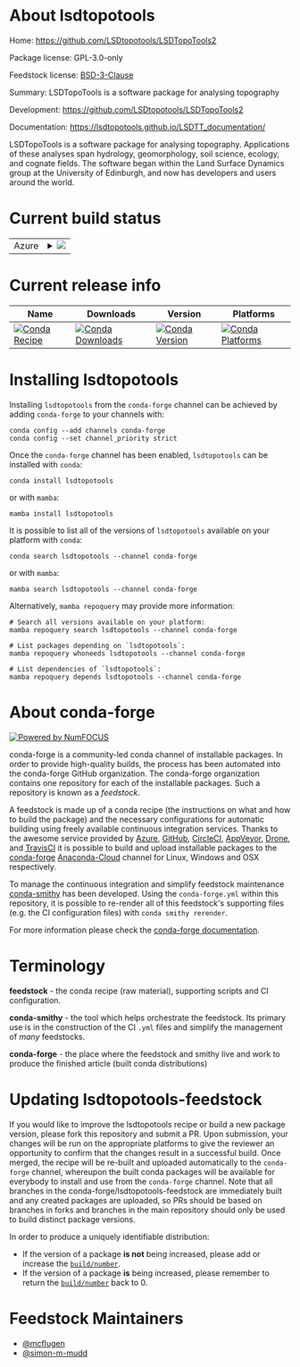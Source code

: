 About lsdtopotools
==================

Home: https://github.com/LSDtopotools/LSDTopoTools2

Package license: GPL-3.0-only

Feedstock license: [BSD-3-Clause](https://github.com/conda-forge/lsdtopotools-feedstock/blob/main/LICENSE.txt)

Summary: LSDTopoTools is a software package for analysing topography

Development: https://github.com/LSDtopotools/LSDTopoTools2

Documentation: https://lsdtopotools.github.io/LSDTT_documentation/

LSDTopoTools is a software package for analysing topography. Applications
of these analyses span hydrology, geomorphology, soil science, ecology,
and cognate fields. The software began within the Land Surface Dynamics
group at the University of Edinburgh, and now has developers and users
around the world.


Current build status
====================


<table>
    
  <tr>
    <td>Azure</td>
    <td>
      <details>
        <summary>
          <a href="https://dev.azure.com/conda-forge/feedstock-builds/_build/latest?definitionId=9666&branchName=main">
            <img src="https://dev.azure.com/conda-forge/feedstock-builds/_apis/build/status/lsdtopotools-feedstock?branchName=main">
          </a>
        </summary>
        <table>
          <thead><tr><th>Variant</th><th>Status</th></tr></thead>
          <tbody><tr>
              <td>linux_64</td>
              <td>
                <a href="https://dev.azure.com/conda-forge/feedstock-builds/_build/latest?definitionId=9666&branchName=main">
                  <img src="https://dev.azure.com/conda-forge/feedstock-builds/_apis/build/status/lsdtopotools-feedstock?branchName=main&jobName=linux&configuration=linux_64_" alt="variant">
                </a>
              </td>
            </tr><tr>
              <td>osx_64</td>
              <td>
                <a href="https://dev.azure.com/conda-forge/feedstock-builds/_build/latest?definitionId=9666&branchName=main">
                  <img src="https://dev.azure.com/conda-forge/feedstock-builds/_apis/build/status/lsdtopotools-feedstock?branchName=main&jobName=osx&configuration=osx_64_" alt="variant">
                </a>
              </td>
            </tr>
          </tbody>
        </table>
      </details>
    </td>
  </tr>
</table>

Current release info
====================

| Name | Downloads | Version | Platforms |
| --- | --- | --- | --- |
| [![Conda Recipe](https://img.shields.io/badge/recipe-lsdtopotools-green.svg)](https://anaconda.org/conda-forge/lsdtopotools) | [![Conda Downloads](https://img.shields.io/conda/dn/conda-forge/lsdtopotools.svg)](https://anaconda.org/conda-forge/lsdtopotools) | [![Conda Version](https://img.shields.io/conda/vn/conda-forge/lsdtopotools.svg)](https://anaconda.org/conda-forge/lsdtopotools) | [![Conda Platforms](https://img.shields.io/conda/pn/conda-forge/lsdtopotools.svg)](https://anaconda.org/conda-forge/lsdtopotools) |

Installing lsdtopotools
=======================

Installing `lsdtopotools` from the `conda-forge` channel can be achieved by adding `conda-forge` to your channels with:

```
conda config --add channels conda-forge
conda config --set channel_priority strict
```

Once the `conda-forge` channel has been enabled, `lsdtopotools` can be installed with `conda`:

```
conda install lsdtopotools
```

or with `mamba`:

```
mamba install lsdtopotools
```

It is possible to list all of the versions of `lsdtopotools` available on your platform with `conda`:

```
conda search lsdtopotools --channel conda-forge
```

or with `mamba`:

```
mamba search lsdtopotools --channel conda-forge
```

Alternatively, `mamba repoquery` may provide more information:

```
# Search all versions available on your platform:
mamba repoquery search lsdtopotools --channel conda-forge

# List packages depending on `lsdtopotools`:
mamba repoquery whoneeds lsdtopotools --channel conda-forge

# List dependencies of `lsdtopotools`:
mamba repoquery depends lsdtopotools --channel conda-forge
```


About conda-forge
=================

[![Powered by
NumFOCUS](https://img.shields.io/badge/powered%20by-NumFOCUS-orange.svg?style=flat&colorA=E1523D&colorB=007D8A)](https://numfocus.org)

conda-forge is a community-led conda channel of installable packages.
In order to provide high-quality builds, the process has been automated into the
conda-forge GitHub organization. The conda-forge organization contains one repository
for each of the installable packages. Such a repository is known as a *feedstock*.

A feedstock is made up of a conda recipe (the instructions on what and how to build
the package) and the necessary configurations for automatic building using freely
available continuous integration services. Thanks to the awesome service provided by
[Azure](https://azure.microsoft.com/en-us/services/devops/), [GitHub](https://github.com/),
[CircleCI](https://circleci.com/), [AppVeyor](https://www.appveyor.com/),
[Drone](https://cloud.drone.io/welcome), and [TravisCI](https://travis-ci.com/)
it is possible to build and upload installable packages to the
[conda-forge](https://anaconda.org/conda-forge) [Anaconda-Cloud](https://anaconda.org/)
channel for Linux, Windows and OSX respectively.

To manage the continuous integration and simplify feedstock maintenance
[conda-smithy](https://github.com/conda-forge/conda-smithy) has been developed.
Using the ``conda-forge.yml`` within this repository, it is possible to re-render all of
this feedstock's supporting files (e.g. the CI configuration files) with ``conda smithy rerender``.

For more information please check the [conda-forge documentation](https://conda-forge.org/docs/).

Terminology
===========

**feedstock** - the conda recipe (raw material), supporting scripts and CI configuration.

**conda-smithy** - the tool which helps orchestrate the feedstock.
                   Its primary use is in the construction of the CI ``.yml`` files
                   and simplify the management of *many* feedstocks.

**conda-forge** - the place where the feedstock and smithy live and work to
                  produce the finished article (built conda distributions)


Updating lsdtopotools-feedstock
===============================

If you would like to improve the lsdtopotools recipe or build a new
package version, please fork this repository and submit a PR. Upon submission,
your changes will be run on the appropriate platforms to give the reviewer an
opportunity to confirm that the changes result in a successful build. Once
merged, the recipe will be re-built and uploaded automatically to the
`conda-forge` channel, whereupon the built conda packages will be available for
everybody to install and use from the `conda-forge` channel.
Note that all branches in the conda-forge/lsdtopotools-feedstock are
immediately built and any created packages are uploaded, so PRs should be based
on branches in forks and branches in the main repository should only be used to
build distinct package versions.

In order to produce a uniquely identifiable distribution:
 * If the version of a package **is not** being increased, please add or increase
   the [``build/number``](https://docs.conda.io/projects/conda-build/en/latest/resources/define-metadata.html#build-number-and-string).
 * If the version of a package **is** being increased, please remember to return
   the [``build/number``](https://docs.conda.io/projects/conda-build/en/latest/resources/define-metadata.html#build-number-and-string)
   back to 0.

Feedstock Maintainers
=====================

* [@mcflugen](https://github.com/mcflugen/)
* [@simon-m-mudd](https://github.com/simon-m-mudd/)

